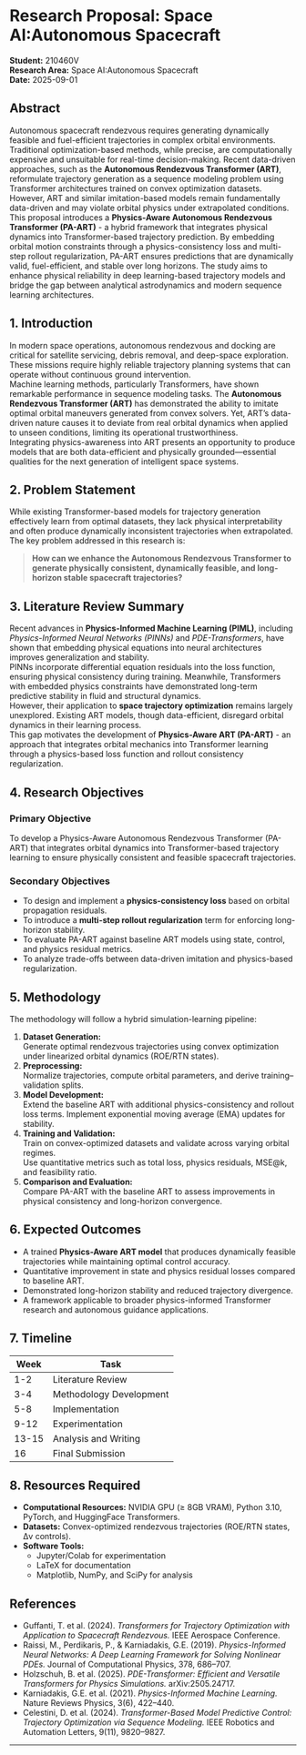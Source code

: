 # Research Proposal: Space AI:Autonomous Spacecraft

**Student:** 210460V\
**Research Area:** Space AI:Autonomous Spacecraft\
**Date:** 2025-09-01

## Abstract
Autonomous spacecraft rendezvous requires generating dynamically feasible and fuel-efficient trajectories in complex orbital environments. Traditional optimization-based methods, while precise, are computationally expensive and unsuitable for real-time decision-making. Recent data-driven approaches, such as the **Autonomous Rendezvous Transformer (ART)**, reformulate trajectory generation as a sequence modeling problem using Transformer architectures trained on convex optimization datasets. However, ART and similar imitation-based models remain fundamentally data-driven and may violate orbital physics under extrapolated conditions.  
This proposal introduces a **Physics-Aware Autonomous Rendezvous Transformer (PA-ART)** - a hybrid framework that integrates physical dynamics into Transformer-based trajectory prediction. By embedding orbital motion constraints through a physics-consistency loss and multi-step rollout regularization, PA-ART ensures predictions that are dynamically valid, fuel-efficient, and stable over long horizons. The study aims to enhance physical reliability in deep learning-based trajectory models and bridge the gap between analytical astrodynamics and modern sequence learning architectures.

## 1. Introduction
In modern space operations, autonomous rendezvous and docking are critical for satellite servicing, debris removal, and deep-space exploration. These missions require highly reliable trajectory planning systems that can operate without continuous ground intervention.  
Machine learning methods, particularly Transformers, have shown remarkable performance in sequence modeling tasks. The **Autonomous Rendezvous Transformer (ART)** has demonstrated the ability to imitate optimal orbital maneuvers generated from convex solvers. Yet, ART’s data-driven nature causes it to deviate from real orbital dynamics when applied to unseen conditions, limiting its operational trustworthiness.  
Integrating physics-awareness into ART presents an opportunity to produce models that are both data-efficient and physically grounded—essential qualities for the next generation of intelligent space systems.

## 2. Problem Statement
While existing Transformer-based models for trajectory generation effectively learn from optimal datasets, they lack physical interpretability and often produce dynamically inconsistent trajectories when extrapolated.  
The key problem addressed in this research is:  
> **How can we enhance the Autonomous Rendezvous Transformer to generate physically consistent, dynamically feasible, and long-horizon stable spacecraft trajectories?**

## 3. Literature Review Summary
Recent advances in **Physics-Informed Machine Learning (PIML)**, including *Physics-Informed Neural Networks (PINNs)* and *PDE-Transformers*, have shown that embedding physical equations into neural architectures improves generalization and stability.  
PINNs incorporate differential equation residuals into the loss function, ensuring physical consistency during training. Meanwhile, Transformers with embedded physics constraints have demonstrated long-term predictive stability in fluid and structural dynamics.  
However, their application to **space trajectory optimization** remains largely unexplored. Existing ART models, though data-efficient, disregard orbital dynamics in their learning process.  
This gap motivates the development of **Physics-Aware ART (PA-ART)** - an approach that integrates orbital mechanics into Transformer learning through a physics-based loss function and rollout consistency regularization.


## 4. Research Objectives

### Primary Objective
To develop a Physics-Aware Autonomous Rendezvous Transformer (PA-ART) that integrates orbital dynamics into Transformer-based trajectory learning to ensure physically consistent and feasible spacecraft trajectories.

### Secondary Objectives
- To design and implement a **physics-consistency loss** based on orbital propagation residuals.  
- To introduce a **multi-step rollout regularization** term for enforcing long-horizon stability.  
- To evaluate PA-ART against baseline ART models using state, control, and physics residual metrics.  
- To analyze trade-offs between data-driven imitation and physics-based regularization.  

## 5. Methodology
The methodology will follow a hybrid simulation-learning pipeline:
1. **Dataset Generation:**  
   Generate optimal rendezvous trajectories using convex optimization under linearized orbital dynamics (ROE/RTN states).
2. **Preprocessing:**  
   Normalize trajectories, compute orbital parameters, and derive training–validation splits.
3. **Model Development:**  
   Extend the baseline ART with additional physics-consistency and rollout loss terms. Implement exponential moving average (EMA) updates for stability.
4. **Training and Validation:**  
   Train on convex-optimized datasets and validate across varying orbital regimes.  
   Use quantitative metrics such as total loss, physics residuals, MSE@k, and feasibility ratio.
5. **Comparison and Evaluation:**  
   Compare PA-ART with the baseline ART to assess improvements in physical consistency and long-horizon convergence.

## 6. Expected Outcomes
- A trained **Physics-Aware ART model** that produces dynamically feasible trajectories while maintaining optimal control accuracy.  
- Quantitative improvement in state and physics residual losses compared to baseline ART.  
- Demonstrated long-horizon stability and reduced trajectory divergence.  
- A framework applicable to broader physics-informed Transformer research and autonomous guidance applications.

## 7. Timeline

| Week | Task |
|------|------|
| 1-2  | Literature Review |
| 3-4  | Methodology Development |
| 5-8  | Implementation |
| 9-12 | Experimentation |
| 13-15| Analysis and Writing |
| 16   | Final Submission |

## 8. Resources Required
- **Computational Resources:** NVIDIA GPU (≥ 8GB VRAM), Python 3.10, PyTorch, and HuggingFace Transformers.  
- **Datasets:** Convex-optimized rendezvous trajectories (ROE/RTN states, Δv controls).  
- **Software Tools:**  
  - Jupyter/Colab for experimentation  
  - LaTeX for documentation  
  - Matplotlib, NumPy, and SciPy for analysis

## References
- Guffanti, T. et al. (2024). *Transformers for Trajectory Optimization with Application to Spacecraft Rendezvous.* IEEE Aerospace Conference.  
- Raissi, M., Perdikaris, P., & Karniadakis, G.E. (2019). *Physics-Informed Neural Networks: A Deep Learning Framework for Solving Nonlinear PDEs.* Journal of Computational Physics, 378, 686–707.  
- Holzschuh, B. et al. (2025). *PDE-Transformer: Efficient and Versatile Transformers for Physics Simulations.* arXiv:2505.24717.  
- Karniadakis, G.E. et al. (2021). *Physics-Informed Machine Learning.* Nature Reviews Physics, 3(6), 422–440.  
- Celestini, D. et al. (2024). *Transformer-Based Model Predictive Control: Trajectory Optimization via Sequence Modeling.* IEEE Robotics and Automation Letters, 9(11), 9820–9827.

---